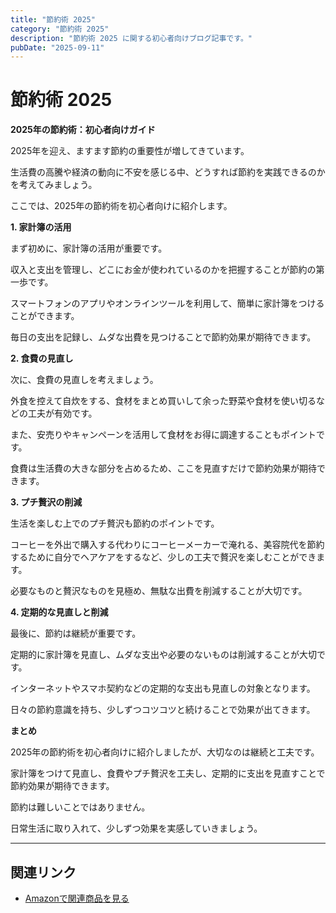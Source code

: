 ```yaml
---
title: "節約術 2025"
category: "節約術 2025"
description: "節約術 2025 に関する初心者向けブログ記事です。"
pubDate: "2025-09-11"
---
```


# 節約術 2025

**2025年の節約術：初心者向けガイド**

2025年を迎え、ますます節約の重要性が増してきています。

生活費の高騰や経済の動向に不安を感じる中、どうすれば節約を実践できるのかを考えてみましょう。

ここでは、2025年の節約術を初心者向けに紹介します。



**1. 家計簿の活用**

まず初めに、家計簿の活用が重要です。

収入と支出を管理し、どこにお金が使われているのかを把握することが節約の第一歩です。

スマートフォンのアプリやオンラインツールを利用して、簡単に家計簿をつけることができます。

毎日の支出を記録し、ムダな出費を見つけることで節約効果が期待できます。



**2. 食費の見直し**

次に、食費の見直しを考えましょう。

外食を控えて自炊をする、食材をまとめ買いして余った野菜や食材を使い切るなどの工夫が有効です。

また、安売りやキャンペーンを活用して食材をお得に調達することもポイントです。

食費は生活費の大きな部分を占めるため、ここを見直すだけで節約効果が期待できます。



**3. プチ贅沢の削減**

生活を楽しむ上でのプチ贅沢も節約のポイントです。

コーヒーを外出で購入する代わりにコーヒーメーカーで淹れる、美容院代を節約するために自分でヘアケアをするなど、少しの工夫で贅沢を楽しむことができます。

必要なものと贅沢なものを見極め、無駄な出費を削減することが大切です。



**4. 定期的な見直しと削減**

最後に、節約は継続が重要です。

定期的に家計簿を見直し、ムダな支出や必要のないものは削減することが大切です。

インターネットやスマホ契約などの定期的な支出も見直しの対象となります。

日々の節約意識を持ち、少しずつコツコツと続けることで効果が出てきます。



**まとめ**

2025年の節約術を初心者向けに紹介しましたが、大切なのは継続と工夫です。

家計簿をつけて見直し、食費やプチ贅沢を工夫し、定期的に支出を見直すことで節約効果が期待できます。

節約は難しいことではありません。

日常生活に取り入れて、少しずつ効果を実感していきましょう。



---

## 関連リンク

- [Amazonで関連商品を見る](https://www.amazon.co.jp/s?k=%E7%AF%80%E7%B4%84%E8%A1%93+2025&tag=autowritehubai-22)
